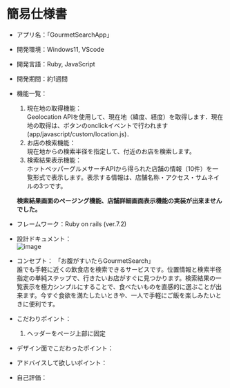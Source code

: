 # 簡易仕様書

* アプリ名：「GourmetSearchApp」

* 開発環境：Windows11, VScode

* 開発言語：Ruby, JavaScript

* 開発期間：約1週間

* 機能一覧：   
  1. 現在地の取得機能：  
     Geolocation APIを使用して、現在地（緯度、経度）を取得します．現在地の取得は、ボタンのonclickイベントで行われます(app/javascript/custom/location.js)．
  2. お店の検索機能：  
     現在地からの検索半径を指定して、付近のお店を検索します。
  3. 検索結果表示機能：  
     ホットペッパーグルメサーチAPIから得られた店舗の情報（10件）を一覧形式で表示します。表示する情報は、店舗名称・アクセス・サムネイルの3つです。

  **検索結果画面のページング機能、店舗詳細画面表示機能の実装が出来ませんでした。**


* フレームワーク：Ruby on rails (ver.7.2)

* 設計ドキュメント：  
  ![image](https://github.com/chi-sako/gourmet-search-app/assets/139673856/140dafc6-698c-471d-85ab-cc3996c0e089)

* コンセプト：
  「お腹がすいたらGourmetSearch」  
  誰でも手軽に近くの飲食店を検索できるサービスです。位置情報と検索半径指定の単純ステップで、行きたいお店がすぐに見つかります。検索結果の一覧表示を極力シンプルにすることで、食べたいものを直感的に選ぶことが出来ます。今すぐ食欲を満たしたいときや、一人で手軽にご飯を楽しみたいときに便利です。

* こだわりポイント：   
  1. ヘッダーをページ上部に固定
  

* デザイン面でこだわったポイント：

* アドバイスして欲しいポイント：

* 自己評価：
